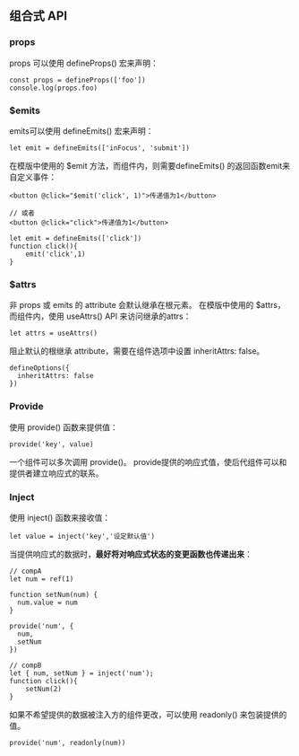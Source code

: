 组合式 API
---
### props
props 可以使用 defineProps() 宏来声明：
```
const props = defineProps(['foo'])
console.log(props.foo)
```

### $emits
emits可以使用 defineEmits() 宏来声明：
```
let emit = defineEmits(['inFocus', 'submit'])
```
在模版中使用的 $emit 方法，而组件内，则需要defineEmits() 的返回函数emit来自定义事件：
```
<button @click="$emit('click', 1)">传递值为1</button>

// 或者
<button @click="click">传递值为1</button>

let emit = defineEmits(['click'])
function click(){
    emit('click',1)
}
```

### $attrs
非 props 或 emits 的 attribute 会默认继承在根元素。
在模版中使用的 $attrs，而组件内，使用 useAttrs() API 来访问继承的attrs：
```
let attrs = useAttrs()
```
阻止默认的根继承 attribute，需要在组件选项中设置 inheritAttrs: false。
```
defineOptions({
  inheritAttrs: false
})
```

### Provide
使用 provide() 函数来提供值：
```
provide('key', value)
```

一个组件可以多次调用 provide()。
provide提供的响应式值，使后代组件可以和提供者建立响应式的联系。

### Inject
使用 inject() 函数来接收值：
```
let value = inject('key','设定默认值')
```

当提供响应式的数据时，**最好将对响应式状态的变更函数也传递出来**：
```
// compA
let num = ref(1)

function setNum(num) {
  num.value = num
}

provide('num', {
  num,
  setNum
})

// compB
let { num, setNum } = inject('num');
function click(){
    setNum(2)
}
```
如果不希望提供的数据被注入方的组件更改，可以使用 readonly() 来包装提供的值。
```
provide('num', readonly(num))
```